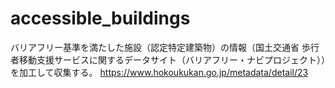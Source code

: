 # accessible_buildings
バリアフリー基準を満たした施設（認定特定建築物）の情報（国土交通省 歩行者移動支援サービスに関するデータサイト（バリアフリー・ナビプロジェクト））を加工して収集する。
https://www.hokoukukan.go.jp/metadata/detail/23
